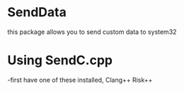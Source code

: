 # SendData
this package allows you to send custom data to system32



<h1>Using SendC.cpp</h1>
  -first have one of these installed,
       Clang++ 
       Risk++
